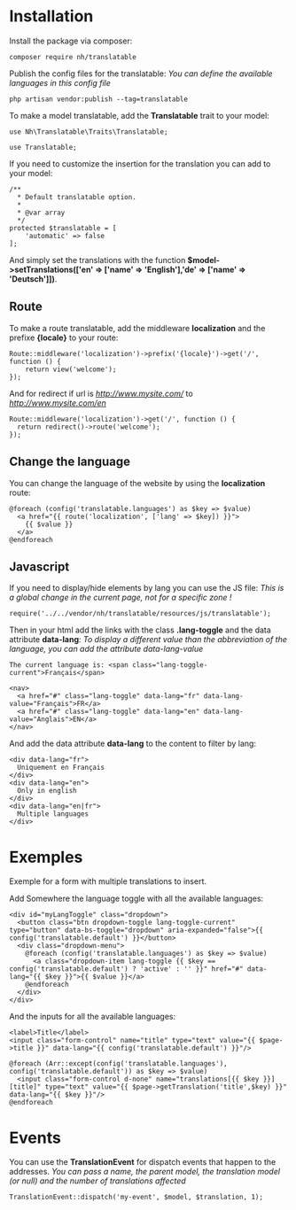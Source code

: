 # Installation

Install the package via composer:

```
composer require nh/translatable
```

Publish the config files for the translatable:
*You can define the available languages in this config file*

```
php artisan vendor:publish --tag=translatable
```

To make a model translatable, add the **Translatable** trait to your model:

```
use Nh\Translatable\Traits\Translatable;

use Translatable;
```

If you need to customize the insertion for the translation you can add to your model:

```
/**
  * Default translatable option.
  *
  * @var array
  */
protected $translatable = [
    'automatic' => false
];
```

And simply set the translations with the function **$model->setTranslations(['en' => ['name' => 'English'],'de' => ['name' => 'Deutsch']])**.

## Route

To make a route translatable, add the middleware **localization** and the prefixe **{locale}** to your route:

```
Route::middleware('localization')->prefix('{locale}')->get('/', function () {
    return view('welcome');
});
```

And for redirect if url is *http://www.mysite.com/* to *http://www.mysite.com/en*

```
Route::middleware('localization')->get('/', function () {
  return redirect()->route('welcome');
});
```

## Change the language

You can change the language of the website by using the **localization** route:

```
@foreach (config('translatable.languages') as $key => $value)
  <a href="{{ route('localization', ['lang' => $key]) }}">
    {{ $value }}
  </a>
@endforeach
```

## Javascript

If you need to display/hide elements by lang you can use the JS file:
*This is a global change in the current page, not for a specific zone !*

```
require('../../vendor/nh/translatable/resources/js/translatable');
```

Then in your html add the links with the class **.lang-toggle** and the data attribute **data-lang**:
*To display a different value than the abbreviation of the language, you can add the attribute data-lang-value*

```
The current language is: <span class="lang-toggle-current">Français</span>

<nav>
  <a href="#" class="lang-toggle" data-lang="fr" data-lang-value="Français">FR</a>
  <a href="#" class="lang-toggle" data-lang="en" data-lang-value="Anglais">EN</a>
</nav>
```

And add the data attribute **data-lang** to the content to filter by lang:

```
<div data-lang="fr">
  Uniquement en Français
</div>
<div data-lang="en">
  Only in english
</div>
<div data-lang="en|fr">
  Multiple languages
</div>
```

# Exemples

Exemple for a form with multiple translations to insert.

Add Somewhere the language toggle with all the available languages:

```
<div id="myLangToggle" class="dropdown">
  <button class="btn dropdown-toggle lang-toggle-current" type="button" data-bs-toggle="dropdown" aria-expanded="false">{{ config('translatable.default') }}</button>
  <div class="dropdown-menu">
    @foreach (config('translatable.languages') as $key => $value)
      <a class="dropdown-item lang-toggle {{ $key == config('translatable.default') ? 'active' : '' }}" href="#" data-lang="{{ $key }}">{{ $value }}</a>
    @endforeach
  </div>
</div>
```

And the inputs for all the available languages:

```
<label>Title</label>
<input class="form-control" name="title" type="text" value="{{ $page->title }}" data-lang="{{ config('translatable.default') }}"/>

@foreach (Arr::except(config('translatable.languages'), config('translatable.default')) as $key => $value)
  <input class="form-control d-none" name="translations[{{ $key }}][title]" type="text" value="{{ $page->getTranslation('title',$key) }}" data-lang="{{ $key }}"/>
@endforeach
```

# Events

You can use the **TranslationEvent** for dispatch events that happen to the addresses.
*You can pass a name, the parent model, the translation model (or null) and the number of translations affected*

```
TranslationEvent::dispatch('my-event', $model, $translation, 1);
```
